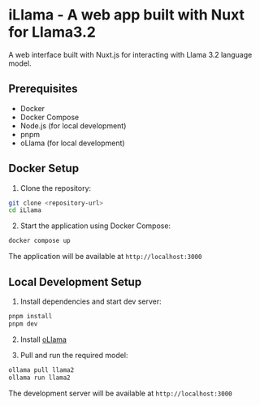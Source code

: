 # iLlama - A web app built with Nuxt for Llama3.2

A web interface built with Nuxt.js for interacting with Llama 3.2 language model.

## Prerequisites

- Docker
- Docker Compose
- Node.js (for local development)
- pnpm
- oLlama (for local development)

## Docker Setup

1. Clone the repository:
```bash
git clone <repository-url>
cd iLlama
```

2. Start the application using Docker Compose:
```bash
docker compose up
```

The application will be available at `http://localhost:3000`

## Local Development Setup

1. Install dependencies and start dev server:
```bash
pnpm install
pnpm dev
```

2. Install [oLlama](https://ollama.com)

3. Pull and run the required model:
```bash
ollama pull llama2
ollama run llama2
```

The development server will be available at `http://localhost:3000`


